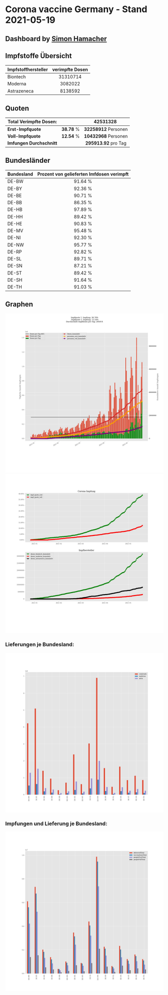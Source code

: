 # Corona vaccine Germany - Stand 2021-05-19
## Dashboard by [Simon Hamacher](https://www.shamacher.eu)
## Impfstoffe Übersicht
**Impfstoffhersteller** | **verimpfte Dosen**
-------- | :--------:
Biontech | 31310714
Moderna | 3082022
Astrazeneca | 8138592


## Quoten
**Total Verimpfte Dosen:** | |42531328&nbsp;
-------- | :--------:| :--------:
**Erst-Impfquote** | **38.78** %| **32258912** Personen
**Voll-Impfquote** | **12.54** %| **10432968** Personen
**Imfungen Durchschnitt** | |**295913.92** pro Tag 
## Bundesländer
**Bundesland** | **Prozent von gelieferten Imfdosen verimpft**
-------- | :--------:
DE-BW | 91.64 %
DE-BY | 92.36 %
DE-BE | 90.71 %
DE-BB | 86.35 %
DE-HB | 97.89 %
DE-HH | 89.42 %
DE-HE | 90.83 %
DE-MV | 95.48 %
DE-NI | 92.30 %
DE-NW | 95.77 %
DE-RP | 92.82 %
DE-SL | 89.71 %
DE-SN | 87.21 %
DE-ST | 89.42 %
DE-SH | 91.64 %
DE-TH | 91.03 %
## Graphen
<img src="Impfungen-Corona-01.jpg" alt="Impf Übersicht" title="Impf Übersicht" />
<img src="Impfungen-Corona-02.jpg" alt="Impfquote" title="Impf Übersicht" />

### Lieferungen je Bundesland:
<img src="Impfungen-Corona-04.jpg" alt="Impfungen in den Bundesländern" title="Impfungen in den Bundesländern" />

### Impfungen und Lieferung je Bundesland:
<img src="Impfungen-Corona-05.jpg" alt="Impfungen in den Bundesländern" title="Impfungen in den Bundesländern" />

